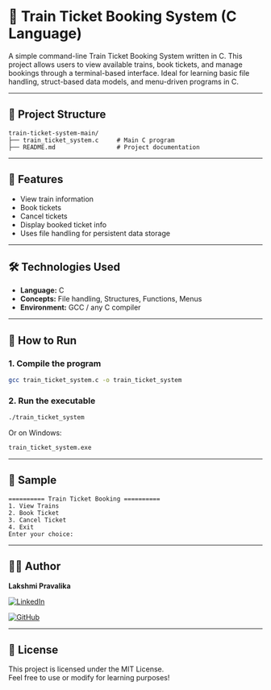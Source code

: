 # 🚆 Train Ticket Booking System (C Language)

A simple command-line Train Ticket Booking System written in C. This project allows users to view available trains, book tickets, and manage bookings through a terminal-based interface. Ideal for learning basic file handling, struct-based data models, and menu-driven programs in C.

---

## 📂 Project Structure

```
train-ticket-system-main/
├── train_ticket_system.c     # Main C program
├── README.md                 # Project documentation
```

---

## 🧠 Features

- View train information
- Book tickets
- Cancel tickets
- Display booked ticket info
- Uses file handling for persistent data storage

---

## 🛠 Technologies Used

- **Language:** C
- **Concepts:** File handling, Structures, Functions, Menus
- **Environment:** GCC / any C compiler

---

## 🚀 How to Run

### 1. Compile the program

```bash
gcc train_ticket_system.c -o train_ticket_system
```

### 2. Run the executable

```bash
./train_ticket_system
```

Or on Windows:

```cmd
train_ticket_system.exe
```

---

## 📸 Sample

```
========== Train Ticket Booking ==========
1. View Trains
2. Book Ticket
3. Cancel Ticket
4. Exit
Enter your choice:
```

---

## 🧑‍💻 Author

**Lakshmi Pravalika**  

[![LinkedIn](https://img.shields.io/badge/LinkedIn-blue?logo=linkedin&logoColor=white&style=flat)](https://www.linkedin.com/in/lakshmipravalikaega)  

[![GitHub](https://img.shields.io/badge/GitHub-black?logo=github&logoColor=white&style=flat)](https://github.com/LakshmiPravalika79)

---

## 📃 License

This project is licensed under the MIT License.  
Feel free to use or modify for learning purposes!
